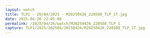 ```yaml
---
layout: watch
title: TLP1 - 26/04/2025 - M20250426_220508_TLP_1T.jpg
date: 2025-04-26 22:05:08
permalink: /2025/04/26/watch/M20250426_220508_TLP_1
capture: TLP1/2025/202504/20250426/M20250426_220508_TLP_1T.jpg
---
```

